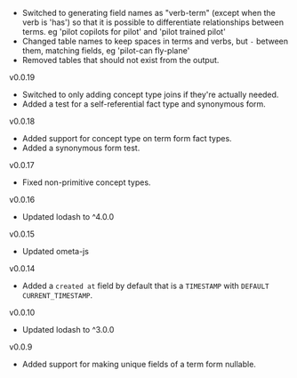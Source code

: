 * Switched to generating field names as "verb-term" (except when the verb is 'has') so that it is possible to differentiate relationships between terms. eg 'pilot copilots for pilot' and 'pilot trained pilot'
* Changed table names to keep spaces in terms and verbs, but `-` between them, matching fields, eg 'pilot-can fly-plane'
* Removed tables that should not exist from the output.

v0.0.19

* Switched to only adding concept type joins if they're actually needed.
* Added a test for a self-referential fact type and synonymous form.

v0.0.18

* Added support for concept type on term form fact types.
* Added a synonymous form test.

v0.0.17

* Fixed non-primitive concept types.

v0.0.16

* Updated lodash to ^4.0.0

v0.0.15

* Updated ometa-js

v0.0.14

* Added a `created at` field by default that is a `TIMESTAMP` with `DEFAULT CURRENT_TIMESTAMP`.

v0.0.10

* Updated lodash to ^3.0.0

v0.0.9

* Added support for making unique fields of a term form nullable.
